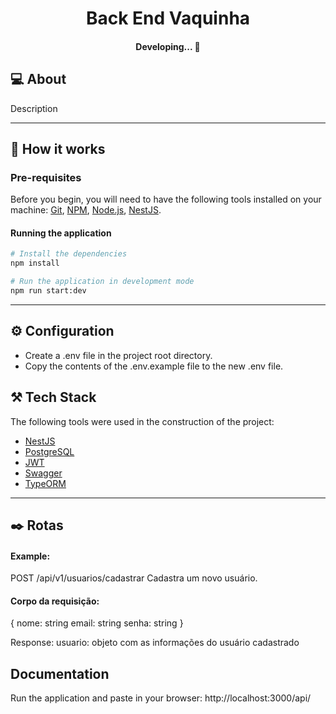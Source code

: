 <h1 align="center">Back End Vaquinha</h1>
<h4 align="center">
	Developing...  🚧
</h4>

## 💻 About

Description

---

## 🚀 How it works

### Pre-requisites

Before you begin, you will need to have the following tools installed on your machine:
<a href="https://git-scm.com">Git</a>, <a href="">NPM</a>, <a href="https://nodejs.org/en/">Node.js</a>, <a href="https://docs.nestjs.com/cli/overview">NestJS</a>.

#### Running the application

```bash
# Install the dependencies
npm install

# Run the application in development mode
npm run start:dev
```

---

## ⚙️ Configuration

- Create a .env file in the project root directory.
- Copy the contents of the .env.example file to the new .env file.

## ⚒️ Tech Stack

The following tools were used in the construction of the project:

- [NestJS](https://nestjs.com/)
- [PostgreSQL](https://www.postgresql.org/)
- [JWT](https://jwt.io/)
- [Swagger](https://swagger.io/)
- [TypeORM](https://typeorm.io/)

---

## ✒️ Rotas

#### Example:

POST /api/v1/usuarios/cadastrar
Cadastra um novo usuário.

#### Corpo da requisição:

{
nome: string
email: string
senha: string
}

Response:
usuario: objeto com as informações do usuário cadastrado

## Documentation

Run the application and paste in your browser:
http://localhost:3000/api/
